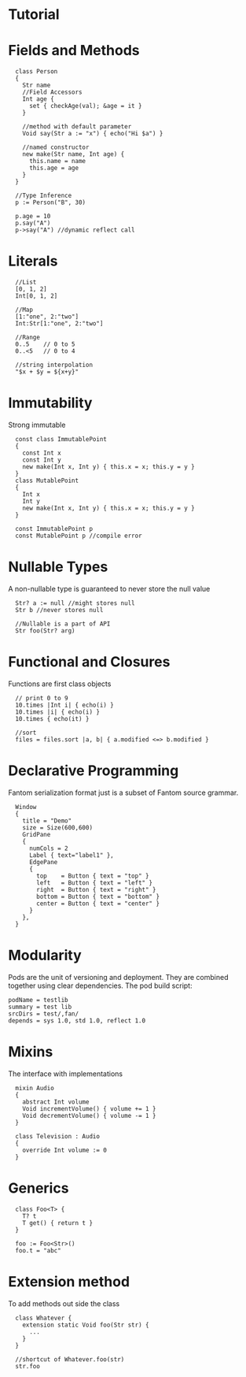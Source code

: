 
# Tutorial #

Fields and Methods
=======
```
  class Person
  {
    Str name
    //Field Accessors
    Int age {
      set { checkAge(val); &age = it }
    }

    //method with default parameter
    Void say(Str a := "x") { echo("Hi $a") }

    //named constructor
    new make(Str name, Int age) {
      this.name = name
      this.age = age
    }
  }

  //Type Inference
  p := Person("B", 30)

  p.age = 10
  p.say("A")
  p->say("A") //dynamic reflect call

```

Literals
========
```
  //List
  [0, 1, 2]
  Int[0, 1, 2]

  //Map
  [1:"one", 2:"two"]
  Int:Str[1:"one", 2:"two"]

  //Range
  0..5    // 0 to 5
  0..<5   // 0 to 4

  //string interpolation
  "$x + $y = ${x+y}"
```

Immutability
========
Strong immutable
```
  const class ImmutablePoint
  {
    const Int x
    const Int y
    new make(Int x, Int y) { this.x = x; this.y = y }
  }
  class MutablePoint
  {
    Int x
    Int y
    new make(Int x, Int y) { this.x = x; this.y = y }
  }

  const ImmutablePoint p
  const MutablePoint p //compile error
```

Nullable Types
========
A non-nullable type is guaranteed to never store the null value
```
  Str? a := null //might stores null
  Str b //never stores null

  //Nullable is a part of API
  Str foo(Str? arg)
```

Functional and Closures
=======
Functions are first class objects
```
  // print 0 to 9
  10.times |Int i| { echo(i) }
  10.times |i| { echo(i) }
  10.times { echo(it) }

  //sort
  files = files.sort |a, b| { a.modified <=> b.modified }
```

Declarative Programming
=======
Fantom serialization format just is a subset of Fantom source grammar.
```
  Window
  {
    title = "Demo"
    size = Size(600,600)
    GridPane
    {
      numCols = 2
      Label { text="label1" },
      EdgePane
      {
        top    = Button { text = "top" }
        left   = Button { text = "left" }
        right  = Button { text = "right" }
        bottom = Button { text = "bottom" }
        center = Button { text = "center" }
      }
    },
  }
```

Modularity
=======
Pods are the unit of versioning and deployment. They are combined together using clear dependencies.
The pod build script:
```
podName = testlib
summary = test lib
srcDirs = test/,fan/
depends = sys 1.0, std 1.0, reflect 1.0
```


Mixins
========
The interface with implementations
```
  mixin Audio
  {
    abstract Int volume
    Void incrementVolume() { volume += 1 }
    Void decrementVolume() { volume -= 1 }
  }

  class Television : Audio
  {
    override Int volume := 0
  }
```

Generics
=======
```
  class Foo<T> {
    T? t
    T get() { return t }
  }

  foo := Foo<Str>()
  foo.t = "abc"
```

Extension method
======
To add methods out side the class
```
  class Whatever {
    extension static Void foo(Str str) {
      ...
    }
  }

  //shortcut of Whatever.foo(str)
  str.foo
```

